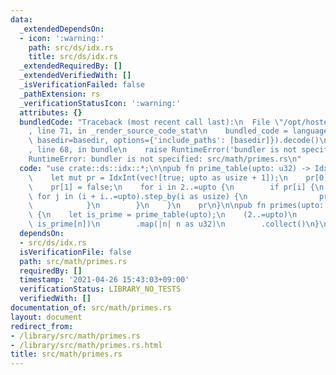```yaml
---
data:
  _extendedDependsOn:
  - icon: ':warning:'
    path: src/ds/idx.rs
    title: src/ds/idx.rs
  _extendedRequiredBy: []
  _extendedVerifiedWith: []
  _isVerificationFailed: false
  _pathExtension: rs
  _verificationStatusIcon: ':warning:'
  attributes: {}
  bundledCode: "Traceback (most recent call last):\n  File \"/opt/hostedtoolcache/Python/3.9.5/x64/lib/python3.9/site-packages/onlinejudge_verify/documentation/build.py\"\
    , line 71, in _render_source_code_stat\n    bundled_code = language.bundle(stat.path,\
    \ basedir=basedir, options={'include_paths': [basedir]}).decode()\n  File \"/opt/hostedtoolcache/Python/3.9.5/x64/lib/python3.9/site-packages/onlinejudge_verify/languages/user_defined.py\"\
    , line 68, in bundle\n    raise RuntimeError('bundler is not specified: {}'.format(path.as_posix()))\n\
    RuntimeError: bundler is not specified: src/math/primes.rs\n"
  code: "use crate::ds::idx::*;\n\npub fn prime_table(upto: u32) -> IdxInt<bool> {\n\
    \    let mut pr = IdxInt(vec![true; upto as usize + 1]);\n    pr[0] = false;\n\
    \    pr[1] = false;\n    for i in 2..=upto {\n        if pr[i] {\n           \
    \ for j in (i + i..=upto).step_by(i as usize) {\n                pr[j] = false;\n\
    \            }\n        }\n    }\n    pr\n}\n\npub fn primes(upto: u32) -> Vec<u32>\
    \ {\n    let is_prime = prime_table(upto);\n    (2..=upto)\n        .filter(|&n|\
    \ is_prime[n])\n        .map(|n| n as u32)\n        .collect()\n}\n"
  dependsOn:
  - src/ds/idx.rs
  isVerificationFile: false
  path: src/math/primes.rs
  requiredBy: []
  timestamp: '2021-04-26 15:43:03+09:00'
  verificationStatus: LIBRARY_NO_TESTS
  verifiedWith: []
documentation_of: src/math/primes.rs
layout: document
redirect_from:
- /library/src/math/primes.rs
- /library/src/math/primes.rs.html
title: src/math/primes.rs
---
```

